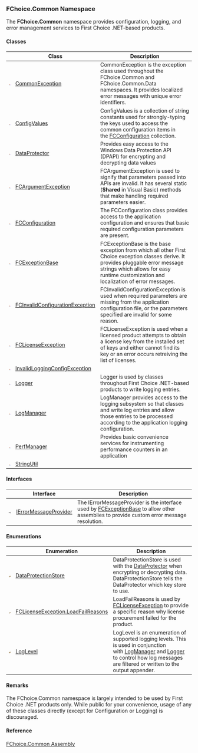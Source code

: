 ﻿### FChoice.Common Namespace

The **FChoice.Common** namespace provides configuration, logging, and error management services to First Choice .NET-based products.

#### Classes

|   | Class | Description |
| --- | --- | --- |
| ![Class](dotnetimages/Class.png) | [CommonException](FChoice.Common~FChoice.Common.CommonException.md) | CommonException is the exception class used throughout the FChoice.Common and FChoice.Common.Data namespaces. It provides localized error messages with unique error identifiers. |
| ![Class](dotnetimages/Class.png) | [ConfigValues](FChoice.Common~FChoice.Common.ConfigValues.md) | ConfigValues is a collection of string constants used for strongly-typing the keys used to access the common configuration items in the [FCConfiguration](FChoice.Common~FChoice.Common.FCConfiguration.md) collection. |
| ![Class](dotnetimages/Class.png) | [DataProtector](FChoice.Common~FChoice.Common.DataProtector.md) | Provides easy access to the Windows Data Protection API (DPAPI) for encrypting and decrypting data values |
| ![Class](dotnetimages/Class.png) | [FCArgumentException](FChoice.Common~FChoice.Common.FCArgumentException.md) | FCArgumentException is used to signify that parameters passed into APIs are invalid. It has several static (**Shared** in Visual Basic) methods that make handling required parameters easier. |
| ![Class](dotnetimages/Class.png) | [FCConfiguration](FChoice.Common~FChoice.Common.FCConfiguration.md) | The FCConfiguration class provides access to the application configuration and ensures that basic required configuration parameters are present. |
| ![Class](dotnetimages/Class.png) | [FCExceptionBase](FChoice.Common~FChoice.Common.FCExceptionBase.md) | FCExceptionBase is the base exception from which all other First Choice exception classes derive. It provides pluggable error message strings which allows for easy runtime customization and localization of error messages. |
| ![Class](dotnetimages/Class.png) | [FCInvalidConfigurationException](FChoice.Common~FChoice.Common.FCInvalidConfigurationException.md) | FCInvalidConfigurationException is used when required parameters are missing from the application configuration file, or the parameters specified are invalid for some reason. |
| ![Class](dotnetimages/Class.png) | [FCLicenseException](FChoice.Common~FChoice.Common.FCLicenseException.md) | FCLicenseException is used when a licensed product attempts to obtain a license key from the installed set of keys and either cannot find its key or an error occurs retreiving the list of licenses. |
| ![Class](dotnetimages/Class.png) | [InvalidLoggingConfigException](FChoice.Common~FChoice.Common.InvalidLoggingConfigException.md) |   |
| ![Class](dotnetimages/Class.png) | [Logger](FChoice.Common~FChoice.Common.Logger.md) | Logger is used by classes throughout First Choice .NET-based products to write logging entries. |
| ![Class](dotnetimages/Class.png) | [LogManager](FChoice.Common~FChoice.Common.LogManager.md) | LogManager provides access to the logging subsystem so that classes and write log entries and allow those entries to be processed according to the application logging configuration. |
| ![Class](dotnetimages/Class.png) | [PerfManager](FChoice.Common~FChoice.Common.PerfManager.md) | Provides basic convenience services for instrumenting performance counters in an application |
| ![Class](dotnetimages/Class.png) | [StringUtil](FChoice.Common~FChoice.Common.StringUtil.md) |   |

#### Interfaces

|   | Interface | Description |
| --- | --- | --- |
| ![Interface](dotnetimages/Interface.png) | [IErrorMessageProvider](FChoice.Common~FChoice.Common.IErrorMessageProvider.md) | The IErrorMessageProvider is the interface used by [FCExceptionBase](FChoice.Common~FChoice.Common.FCExceptionBase.md) to allow other assemblies to provide custom error message resolution. |

#### Enumerations

|   | Enumeration | Description |
| --- | --- | --- |
| ![Enumeration](dotnetimages/Enumeration.png) | [DataProtectionStore](FChoice.Common~FChoice.Common.DataProtectionStore.md) | DataProtectionStore is used with the [DataProtector](FChoice.Common~FChoice.Common.DataProtector.md) when encrypting or decrypting data. DataProtectionStore tells the DataProtector which key store to use. |
| ![Enumeration](dotnetimages/Enumeration.png) | [FCLicenseException.LoadFailReasons](FChoice.Common~FChoice.Common.FCLicenseException+LoadFailReasons.md) | LoadFailReasons is used by [FCLicenseException](FChoice.Common~FChoice.Common.FCLicenseException.md) to provide a specific reason why license procurement failed for the product. |
| ![Enumeration](dotnetimages/Enumeration.png) | [LogLevel](/sdk/FChoice.Common~FChoice.Common.LogLevel.md) | LogLevel is an enumeration of supported logging levels. This is used in conjunction with [LogManager](FChoice.Common~FChoice.Common.LogManager.md) and [Logger](FChoice.Common~FChoice.Common.Logger.md) to control how log messages are filtered or written to the output appender. |

#### Remarks

The FChoice.Common namespace is largely intended to be used by First Choice .NET products only. While public for your convenience, usage of any of these classes directly (except for Configuration or Logging) is discouraged.



#### Reference

[FChoice.Common Assembly](FChoice.Common.md)